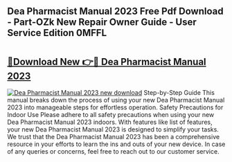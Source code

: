 ## Dea Pharmacist Manual 2023 Free Pdf Download - Part-OZk New Repair Owner Guide - User Service Edition 0MFFL

# <h2><a href="http://bc34578.oget.top/?id=Dea+Pharmacist+Manual+2023">🔗Download New 👉🔴 Dea Pharmacist Manual 2023</a></h2>

[![Dea Pharmacist Manual 2023 new download](https://i.imgur.com/5g1atiW.png)](http://bc34578.oget.top/?id=Dea+Pharmacist+Manual+2023)
Step-by-Step Guide This manual breaks down the process of using your new Dea Pharmacist Manual 2023 into manageable steps for effortless operation. Safety Precautions for Indoor Use Please adhere to all safety precautions when using your new Dea Pharmacist Manual 2023 indoors. With features like list of features, your new Dea Pharmacist Manual 2023 is designed to simplify your tasks. We trust that the Dea Pharmacist Manual 2023 has been a comprehensive resource in your efforts to learn the ins and outs of your new device. In case of any queries or concerns, feel free to reach out to our customer service.
